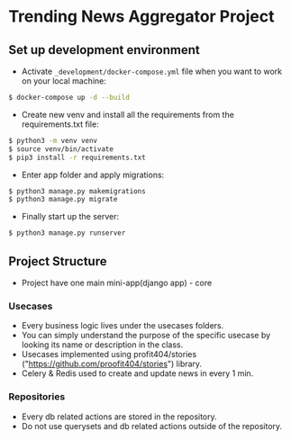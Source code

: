 # Trending News Aggregator Project


## Set up development environment
- Activate ```_development/docker-compose.yml``` file when you want to work on your local machine:
```bash
$ docker-compose up -d --build 
```
- Create new venv and install all the requirements from the requirements.txt file:
```bash
$ python3 -m venv venv 
$ source venv/bin/activate 
$ pip3 install -r requirements.txt

```
- Enter app folder and apply migrations:
```bash
$ python3 manage.py makemigrations 
$ python3 manage.py migrate 

```
- Finally start up the server:
```bash
$ python3 manage.py runserver 

```

## Project Structure
- Project have one main mini-app(django app) - core

### Usecases
- Every business logic lives under the usecases folders.
- You can simply understand the purpose of the specific usecase by looking its name or description in the class.
- Usecases implemented using profit404/stories ("https://github.com/proofit404/stories") library.
- Celery & Redis used to create and update news in every 1 min.

### Repositories
- Every db related actions are stored in the repository. 
- Do not use querysets and db related actions outside of the repository.



